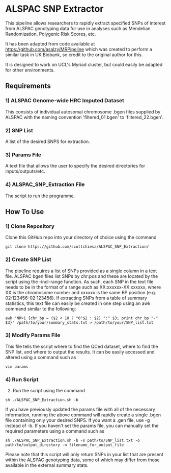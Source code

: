 # ALSPAC SNP Extractor

This pipeline allows researchers to rapidly extract specified SNPs of interest from ALSPAC genotyping data for use in analyses such as Mendelian Randomization, Polygenic Risk Scores, etc. 

It has been adapted from code available at https://github.com/asalzy/MRPipeline which was created to perform a similar task in UK Biobank, so credit to the original author for this. 

It is designed to work on UCL's Myriad cluster, but could easily be adapted for other environments. 

## Requirements

### 1) ALSPAC Genome-wide HRC Imputed Dataset
This consists of individual autosomal chromosome .bgen files supplied by ALSPAC with the naming convention 'filtered_01.bgen' to 'filtered_22.bgen'.

### 2) SNP List
A list of the desired SNPS for extraction. 

### 3) Params File
A text file that allows the user to specify the desired directories for inputs/outputs/etc.

### 4) ALSPAC_SNP_Extraction File
The script to run the programme.

## How To Use

### 1) Clone Repository

Clone this GitHub repo into your directory of choice using the command

```
git clone https://github.com/scottchiesa/ALSPAC_SNP_Extraction/
```
### 2) Create SNP List

The pipeline requires a list of SNPs provided as a single column in a text file. ALSPAC bgen files list SNPs by chr:pos and these are located by the script using the -incl-range function. As such, each SNP in the text file needs to be in the format of a range such as XX:xxxxxx-XX:xxxxxx, where XX is the chromosome number and xxxxxx is the same BP position (e.g. 02:123456-02:123456). If extracting SNPs from a table of summary statistics, this text file can easily be created in one step using an awk command similar to the following:

`awk 'NR>1 {chr_bp = ($2 < 10 ? "0"$2 : $2) ":" $3; print chr_bp "-" $3}' /path/to/your/summary_stats.txt > /path/to/your/SNP_list.txt`

### 3) Modify Params File

This file tells the script where to find the QCed dataset, where to find the SNP list, and where to output the results. It can be easily accessed and altered using a command such as 

`vim params`

### 4) Run Script

2) Run the script using the command

```
sh ./ALSPAC_SNP_Extraction.sh -b
````

If you have previously updated the params file with all of the necessary information, running the above command will rapidly create a single .bgen file containing only your desired SNPS. If you want a .gen file, use -g instead of -b. If you haven't set the params file, you can manually set the required parameters using a command such as

```
sh ./ALSPAC_SNP_Extraction.sh -b -s path/to/SNP_list.txt -o path/to/output_directory -n filename_for_output_file
```

Please note that this script will only return SNPs in your list that are present within the ALSPAC genotyping data, some of which may differ from those available in the external summary stats. 




